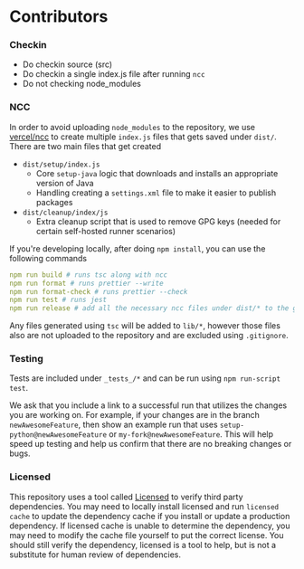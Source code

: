 # Contributors

### Checkin

- Do checkin source (src)
- Do checkin a single index.js file after running `ncc`
- Do not checking node_modules

### NCC

In order to avoid uploading `node_modules` to the repository, we use [vercel/ncc](https://github.com/vercel/ncc) to create multiple `index.js` files that gets saved under `dist/`.
There are two main files that get created
- `dist/setup/index.js`
   - Core `setup-java` logic that downloads and installs an appropriate version of Java 
   - Handling creating a `settings.xml` file to make it easier to publish packages
- `dist/cleanup/index/js`
   -  Extra cleanup script that is used to remove GPG keys (needed for certain self-hosted runner scenarios)

If you're developing locally, after doing `npm install`, you can use the following commands
```yaml
npm run build # runs tsc along with ncc
npm run format # runs prettier --write
npm run format-check # runs prettier --check
npm run test # runs jest
npm run release # add all the necessary ncc files under dist/* to the git staging area
```

Any files generated using `tsc` will be added to `lib/*`, however those files also are not uploaded to the repository and are excluded using `.gitignore`.

### Testing

Tests are included under `_tests_/*` and can be run using `npm run-script test`.

We ask that you include a link to a successful run that utilizes the changes you are working on. For example, if your changes are in the branch `newAwesomeFeature`, then show an example run that uses `setup-python@newAwesomeFeature` or `my-fork@newAwesomeFeature`. This will help speed up testing and help us confirm that there are no breaking changes or bugs.

### Licensed

This repository uses a tool called [Licensed](https://github.com/github/licensed) to verify third party dependencies. You may need to locally install licensed and run `licensed cache` to update the dependency cache if you install or update a production dependency. If licensed cache is unable to determine the dependency, you may need to modify the cache file yourself to put the correct license. You should still verify the dependency, licensed is a tool to help, but is not a substitute for human review of dependencies.